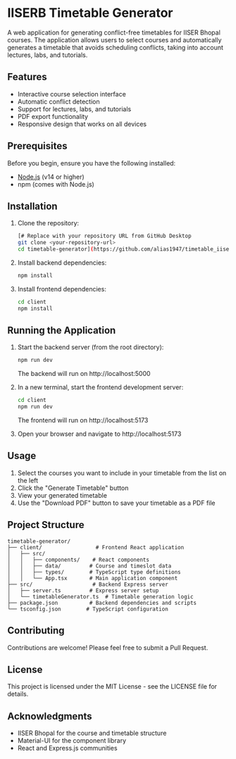 # IISERB Timetable Generator

A web application for generating conflict-free timetables for IISER Bhopal courses. The application allows users to select courses and automatically generates a timetable that avoids scheduling conflicts, taking into account lectures, labs, and tutorials.

## Features

- Interactive course selection interface
- Automatic conflict detection
- Support for lectures, labs, and tutorials
- PDF export functionality
- Responsive design that works on all devices

## Prerequisites

Before you begin, ensure you have the following installed:
- [Node.js](https://nodejs.org/) (v14 or higher)
- npm (comes with Node.js)

## Installation

1. Clone the repository:
   ```bash
   [# Replace with your repository URL from GitHub Desktop
   git clone <your-repository-url>
   cd timetable-generator](https://github.com/alias1947/timetable_iiser)
   ```

2. Install backend dependencies:
   ```bash
   npm install
   ```

3. Install frontend dependencies:
   ```bash
   cd client
   npm install
   ```

## Running the Application

1. Start the backend server (from the root directory):
   ```bash
   npm run dev
   ```
   The backend will run on http://localhost:5000

2. In a new terminal, start the frontend development server:
   ```bash
   cd client
   npm run dev
   ```
   The frontend will run on http://localhost:5173

3. Open your browser and navigate to http://localhost:5173

## Usage

1. Select the courses you want to include in your timetable from the list on the left
2. Click the "Generate Timetable" button
3. View your generated timetable
4. Use the "Download PDF" button to save your timetable as a PDF file

## Project Structure

```
timetable-generator/
├── client/                 # Frontend React application
│   ├── src/
│   │   ├── components/    # React components
│   │   ├── data/         # Course and timeslot data
│   │   ├── types/        # TypeScript type definitions
│   │   └── App.tsx       # Main application component
├── src/                   # Backend Express server
│   ├── server.ts         # Express server setup
│   └── timetableGenerator.ts  # Timetable generation logic
├── package.json          # Backend dependencies and scripts
└── tsconfig.json        # TypeScript configuration
```

## Contributing

Contributions are welcome! Please feel free to submit a Pull Request.

## License

This project is licensed under the MIT License - see the LICENSE file for details.

## Acknowledgments

- IISER Bhopal for the course and timetable structure
- Material-UI for the component library
- React and Express.js communities 
